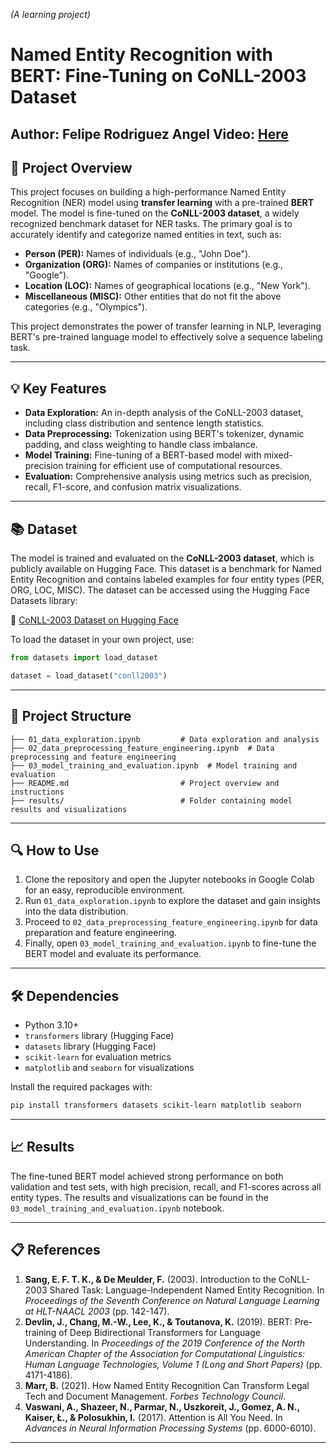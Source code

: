 _(A learning project)_



# Named Entity Recognition with BERT: Fine-Tuning on CoNLL-2003 Dataset

**Author:** Felipe Rodriguez Angel
**Video:** [Here](https://youtu.be/phO7AJKw-9E)
---

## 📖 **Project Overview**

This project focuses on building a high-performance Named Entity Recognition (NER) model using **transfer learning** with a pre-trained **BERT** model. The model is fine-tuned on the **CoNLL-2003 dataset**, a widely recognized benchmark dataset for NER tasks. The primary goal is to accurately identify and categorize named entities in text, such as:

- **Person (PER):** Names of individuals (e.g., "John Doe").
- **Organization (ORG):** Names of companies or institutions (e.g., "Google").
- **Location (LOC):** Names of geographical locations (e.g., "New York").
- **Miscellaneous (MISC):** Other entities that do not fit the above categories (e.g., "Olympics").

This project demonstrates the power of transfer learning in NLP, leveraging BERT's pre-trained language model to effectively solve a sequence labeling task.

---

## 💡 **Key Features**

- **Data Exploration:** An in-depth analysis of the CoNLL-2003 dataset, including class distribution and sentence length statistics.
- **Data Preprocessing:** Tokenization using BERT's tokenizer, dynamic padding, and class weighting to handle class imbalance.
- **Model Training:** Fine-tuning of a BERT-based model with mixed-precision training for efficient use of computational resources.
- **Evaluation:** Comprehensive analysis using metrics such as precision, recall, F1-score, and confusion matrix visualizations.

---

## 📚 **Dataset**

The model is trained and evaluated on the **CoNLL-2003 dataset**, which is publicly available on Hugging Face. This dataset is a benchmark for Named Entity Recognition and contains labeled examples for four entity types (PER, ORG, LOC, MISC). The dataset can be accessed using the Hugging Face Datasets library:

🔗 [CoNLL-2003 Dataset on Hugging Face](https://huggingface.co/datasets/conll2003)

To load the dataset in your own project, use:

```python
from datasets import load_dataset

dataset = load_dataset("conll2003")
```

---

## 📁 **Project Structure**

```
├── 01_data_exploration.ipynb         # Data exploration and analysis
├── 02_data_preprocessing_feature_engineering.ipynb  # Data preprocessing and feature engineering
├── 03_model_training_and_evaluation.ipynb  # Model training and evaluation
├── README.md                         # Project overview and instructions
├── results/                          # Folder containing model results and visualizations
```

---

## 🔍 **How to Use**

1. Clone the repository and open the Jupyter notebooks in Google Colab for an easy, reproducible environment.
2. Run `01_data_exploration.ipynb` to explore the dataset and gain insights into the data distribution.
3. Proceed to `02_data_preprocessing_feature_engineering.ipynb` for data preparation and feature engineering.
4. Finally, open `03_model_training_and_evaluation.ipynb` to fine-tune the BERT model and evaluate its performance.

---

## 🛠️ **Dependencies**

- Python 3.10+
- `transformers` library (Hugging Face)
- `datasets` library (Hugging Face)
- `scikit-learn` for evaluation metrics
- `matplotlib` and `seaborn` for visualizations

Install the required packages with:

```bash
pip install transformers datasets scikit-learn matplotlib seaborn
```

---

## 📈 **Results**

The fine-tuned BERT model achieved strong performance on both validation and test sets, with high precision, recall, and F1-scores across all entity types. The results and visualizations can be found in the `03_model_training_and_evaluation.ipynb` notebook.

---

## 📋 **References**

1. **Sang, E. F. T. K., & De Meulder, F.** (2003). Introduction to the CoNLL-2003 Shared Task: Language-Independent Named Entity Recognition. In *Proceedings of the Seventh Conference on Natural Language Learning at HLT-NAACL 2003* (pp. 142-147).
2. **Devlin, J., Chang, M.-W., Lee, K., & Toutanova, K.** (2019). BERT: Pre-training of Deep Bidirectional Transformers for Language Understanding. In *Proceedings of the 2019 Conference of the North American Chapter of the Association for Computational Linguistics: Human Language Technologies, Volume 1 (Long and Short Papers)* (pp. 4171-4186).
3. **Marr, B.** (2021). How Named Entity Recognition Can Transform Legal Tech and Document Management. *Forbes Technology Council*.
4. **Vaswani, A., Shazeer, N., Parmar, N., Uszkoreit, J., Gomez, A. N., Kaiser, Ł., & Polosukhin, I.** (2017). Attention is All You Need. In *Advances in Neural Information Processing Systems* (pp. 6000-6010).

---
